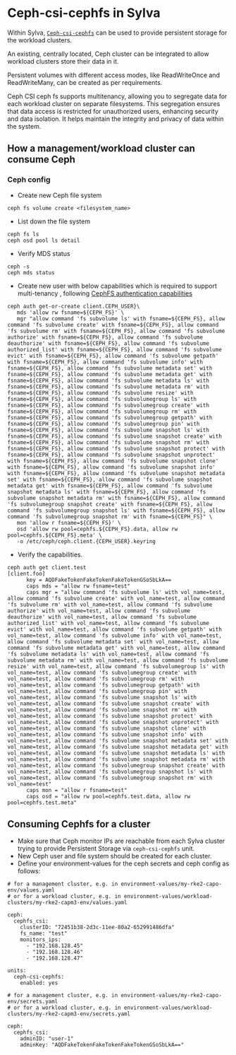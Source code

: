 # Ceph-csi-cephfs in Sylva

Within Sylva, [`Ceph-csi-cephfs`](https://github.com/ceph/ceph-csi/tree/devel/charts/ceph-csi-cephfs#ceph-csi-cephfs) can be used to provide persistent storage for the workload clusters.

An existing, centrally located, Ceph cluster can be integrated to allow workload clusters store their data in it.

Persistent volumes with different access modes, like ReadWriteOnce and ReadWriteMany, can be created as per requirements.

Ceph CSI ceph fs supports multitenancy, allowing you to segregate data for each workload cluster on separate filesystems. This segregation ensures that data access is restricted for unauthorized users, enhancing security and data isolation. It helps maintain the integrity and privacy of data within the system.

## How a management/workload cluster can consume Ceph

### Ceph config

* Create new Ceph file system

```shell
ceph fs volume create <filesystem_name>
```

* List down the file system

```shell
ceph fs ls
ceph osd pool ls detail
```

* Verify MDS status

```shell
ceph -s
ceph mds status
```

* Create new user with below capabilities which is required to support multi-tenancy , following [CephFS authentication capabilities](https://docs.ceph.com/en/reef/cephfs/client-auth/)

```shell
ceph auth get-or-create client.CEPH_USER}\
   mds 'allow rw fsname=${CEPH_FS}' \
   mgr "allow command 'fs subvolume ls' with fsname=${CEPH_FS}, allow command 'fs subvolume create' with fsname=${CEPH_FS}, allow command 'fs subvolume rm' with fsname=${CEPH_FS}, allow command 'fs subvolume authorize' with fsname=${CEPH_FS}, allow command 'fs subvolume deauthorize' with fsname=${CEPH_FS}, allow command 'fs subvolume authorized_list' with fsname=${CEPH_FS}, allow command 'fs subvolume evict' with fsname=${CEPH_FS}, allow command 'fs subvolume getpath' with fsname=${CEPH_FS}, allow command 'fs subvolume info' with fsname=${CEPH_FS}, allow command 'fs subvolume metadata set' with fsname=${CEPH_FS}, allow command 'fs subvolume metadata get' with fsname=${CEPH_FS}, allow command 'fs subvolume metadata ls' with fsname=${CEPH_FS}, allow command 'fs subvolume metadata rm' with fsname=${CEPH_FS}, allow command 'fs subvolume resize' with fsname=${CEPH_FS}, allow command 'fs subvolumegroup ls' with fsname=${CEPH_FS}, allow command 'fs subvolumegroup create' with fsname=${CEPH_FS}, allow command 'fs subvolumegroup rm' with fsname=${CEPH_FS}, allow command 'fs subvolumegroup getpath' with fsname=${CEPH_FS}, allow command 'fs subvolumegroup pin' with fsname=${CEPH_FS}, allow command 'fs subvolume snapshot ls' with fsname=${CEPH_FS}, allow command 'fs subvolume snapshot create' with fsname=${CEPH_FS}, allow command 'fs subvolume snapshot rm' with fsname=${CEPH_FS}, allow command 'fs subvolume snapshot protect' with fsname=${CEPH_FS}, allow command 'fs subvolume snapshot unprotect' with fsname=${CEPH_FS}, allow command 'fs subvolume snapshot clone' with fsname=${CEPH_FS}, allow command 'fs subvolume snapshot info' with fsname=${CEPH_FS}, allow command 'fs subvolume snapshot metadata set' with fsname=${CEPH_FS}, allow command 'fs subvolume snapshot metadata get' with fsname=${CEPH_FS}, allow command 'fs subvolume snapshot metadata ls' with fsname=${CEPH_FS}, allow command 'fs subvolume snapshot metadata rm' with fsname=${CEPH_FS}, allow command 'fs subvolumegroup snapshot create' with fsname=${CEPH_FS}, allow command 'fs subvolumegroup snapshot ls' with fsname=${CEPH_FS}, allow command 'fs subvolumegroup snapshot rm' with fsname=${CEPH_FS}" \
   mon 'allow r fsname=${CEPH_FS}' \
   osd 'allow rw pool=cephfs.${CEPH_FS}.data, allow rw pool=cephfs.${CEPH_FS}.meta' \
   -o /etc/ceph/ceph.client.{CEPH_USER}.keyring
```

* Verify the capabilities.

```shell
ceph auth get client.test
[client.foo]
      key = AQDFakeTokenFakeTokenFakeTokenGSoSbLkA==
      caps mds = "allow rw fsname=test"
      caps mgr = "allow command 'fs subvolume ls' with vol_name=test, allow command 'fs subvolume create' with vol_name=test, allow command 'fs subvolume rm' with vol_name=test, allow command 'fs subvolume authorize' with vol_name=test, allow command 'fs subvolume deauthorize' with vol_name=test, allow command 'fs subvolume authorized_list' with vol_name=test, allow command 'fs subvolume evict' with vol_name=test, allow command 'fs subvolume getpath' with vol_name=test, allow command 'fs subvolume info' with vol_name=test, allow command 'fs subvolume metadata set' with vol_name=test, allow command 'fs subvolume metadata get' with vol_name=test, allow command 'fs subvolume metadata ls' with vol_name=test, allow command 'fs subvolume metadata rm' with vol_name=test, allow command 'fs subvolume resize' with vol_name=test, allow command 'fs subvolumegroup ls' with vol_name=test, allow command 'fs subvolumegroup create' with vol_name=test, allow command 'fs subvolumegroup rm' with vol_name=test, allow command 'fs subvolumegroup getpath' with vol_name=test, allow command 'fs subvolumegroup pin' with vol_name=test, allow command 'fs subvolume snapshot ls' with vol_name=test, allow command 'fs subvolume snapshot create' with vol_name=test, allow command 'fs subvolume snapshot rm' with vol_name=test, allow command 'fs subvolume snapshot protect' with vol_name=test, allow command 'fs subvolume snapshot unprotect' with vol_name=test, allow command 'fs subvolume snapshot clone' with vol_name=test, allow command 'fs subvolume snapshot info' with vol_name=test, allow command 'fs subvolume snapshot metadata set' with vol_name=test, allow command 'fs subvolume snapshot metadata get' with vol_name=test, allow command 'fs subvolume snapshot metadata ls' with vol_name=test, allow command 'fs subvolume snapshot metadata rm' with vol_name=test, allow command 'fs subvolumegroup snapshot create' with vol_name=test, allow command 'fs subvolumegroup snapshot ls' with vol_name=test, allow command 'fs subvolumegroup snapshot rm' with vol_name=test"
      caps mon = "allow r fsname=test"
      caps osd = "allow rw pool=cephfs.test.data, allow rw pool=cephfs.test.meta"
```

## Consuming Cephfs for a cluster

* Make sure that Ceph monitor IPs are reachable from each Sylva cluster trying to provide Persistent Storage via `ceph-csi-cephfs` unit.
* New Ceph user and file system should be created for each cluster.
* Define your environment-values for the ceph secrets and ceph config as follows:

```shell
# for a management cluster, e.g. in environment-values/my-rke2-capo-
env/values.yaml
# or for a workload cluster, e.g. in environment-values/workload-clusters/my-rke2-capm3-env/values.yaml

ceph:
  cephfs_csi:
    clusterID: "72451b38-2d3c-11ee-80a2-652991486dfa"
    fs_name: "test"
    monitors_ips:
      - "192.168.128.45"
      - "192.168.128.46"
      - "192.168.128.47"

units:
  ceph-csi-cephfs:
    enabled: yes

# for a management cluster, e.g. in environment-values/my-rke2-capo-
env/secrets.yaml
# or for a workload cluster, e.g. in environment-values/workload-clusters/my-rke2-capm3-env/secrets.yaml

ceph:
  cephfs_csi:
    adminID: "user-1"
    adminKey: "AQDFakeTokenFakeTokenFakeTokenGSoSbLkA=="
```
